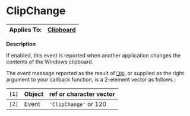 




<h1 class="heading"><span class="name">ClipChange</span></h1>

| Applies To: | [Clipboard](../a-z/clipboard.md) |
| --- | ---  |


**Description**


If enabled, this event is reported when another application changes the contents of the Windows clipboard.


The event message reported as the result of [`⎕DQ`](../../Language/System%20Functions/dq.htm), or supplied as the right argument to your callback function, is a 2-element vector as follows :


| `[1]` | Object | ref or character vector |
| --- | --- | ---  |
| `[2]` | Event | `'ClipChange'` or 120 |



